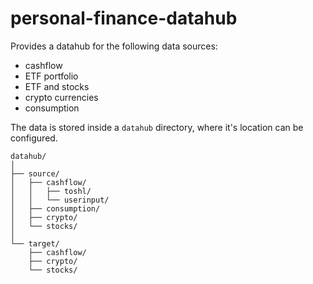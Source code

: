 # personal-finance-datahub
Provides a datahub for the following data sources:
- cashflow
- ETF portfolio
- ETF and stocks
- crypto currencies
- consumption

The data is stored inside a `datahub` directory, where it's location can be configured.

```
datahub/
│
├── source/
│   ├── cashflow/
│   │   ├── toshl/
│   │   └── userinput/
│   ├── consumption/
│   ├── crypto/
│   └── stocks/
│
└── target/
    ├── cashflow/
    ├── crypto/
    └── stocks/
```
